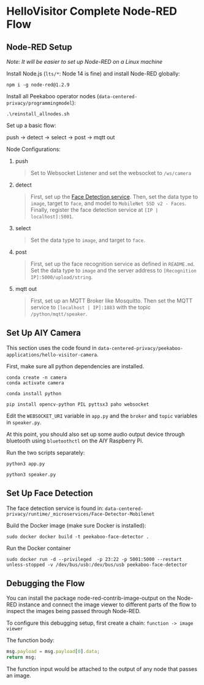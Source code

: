 # HelloVisitor Complete Node-RED Flow

## Node-RED Setup

*Note: It will be easier to set up Node-RED on a Linux machine*

Install Node.js (`lts/*`: Node 14 is fine) and install Node-RED globally:

```
npm i -g node-red@1.2.9
```

Install all Peekaboo operator nodes (`data-centered-privacy/programmingmodel`):
```
.\reinstall_allnodes.sh
```

Set up a basic flow:

push -> detect -> select -> post -> mqtt out

Node Configurations:

1. push

    > Set to Websocket Listener and set the websocket to `/ws/camera`

2. detect

    > First, set up the [Face Detection service](#set-up-face-detection). Then, set the data type to `image`, target to `face`, and model to `MobileNet SSD v2 - Faces`. Finally, register the face detection service at `[IP | localhost]:5001`.

3. select

    > Set the data type to `image`, and target to `face`.

4. post

    > First, set up the face recognition service as defined in `README.md`. Set the data type to `image` and the server address to `[Recognition IP]:5000/upload/string`.

5. mqtt out

    > First, set up an MQTT Broker like Mosquitto. Then set the MQTT service to `[localhost | IP]:1883` with the topic `/python/mqtt/speaker`.

## Set Up AIY Camera

This section uses the code found in `data-centered-privacy/peekaboo-applications/hello-visitor-camera`.


First, make sure all python dependencies are installed. 

```
conda create -n camera
conda activate camera
```
```
conda install python
```
```
pip install opencv-python PIL pyttsx3 paho websocket 
```

Edit the `WEBSOCKET_URI` variable in `app.py` and the `broker` and `topic` variables in `speaker.py`.

At this point, you should also set up some audio output device through bluetooth using `bluetoothctl` on the AIY Raspberry Pi.

Run the two scripts separately:
```
python3 app.py
```
```
python3 speaker.py
```

## Set Up Face Detection

The face detection service is found in: `data-centered-privacy/runtime/_microservices/Face-Detector-Mobilenet`

Build the Docker image (make sure Docker is installed):
```
sudo docker docker build -t peekaboo-face-detector .
```

Run the Docker container
```
sudo docker run -d --privileged  -p 23:22 -p 5001:5000 --restart unless-stopped -v /dev/bus/usb:/dev/bus/usb peekaboo-face-detector
```

## Debugging the Flow

You can install the package node-red-contrib-image-output on the Node-RED instance and connect the image viewer to different parts of the flow to inspect the images being passed through Node-RED.

To configure this debugging setup, first create a chain: `function -> image viewer`

The function body:
```javascript
msg.payload = msg.payload[0].data;
return msg;
```

The function input would be attached to the output of any node that passes an image.